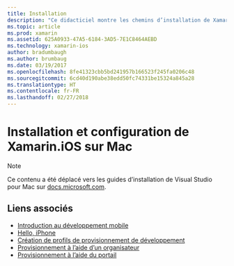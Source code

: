 ```yaml
---
title: Installation
description: "Ce didacticiel montre les chemins d’installation de Xamarin.iOS."
ms.topic: article
ms.prod: xamarin
ms.assetid: 625A0933-47A5-6184-3AD5-7E1C8464AEBD
ms.technology: xamarin-ios
author: bradumbaugh
ms.author: brumbaug
ms.date: 03/19/2017
ms.openlocfilehash: 8fe41323cbb5bd241957b166523f245fa0206c48
ms.sourcegitcommit: 6cd40d190abe38edd50fc74331be15324a845a28
ms.translationtype: HT
ms.contentlocale: fr-FR
ms.lasthandoff: 02/27/2018
---
```

# <a name="installing-and-configuring-xamarinios-on-mac"></a>Installation et configuration de Xamarin.iOS sur Mac

> [!NOTE]
> Ce contenu a été déplacé vers les guides d’installation de Visual Studio pour Mac sur [docs.microsoft.com](https://docs.microsoft.com/en-us/visualstudio/mac/installation).



## <a name="related-links"></a>Liens associés

- [Introduction au développement mobile](~/cross-platform/get-started/introduction-to-mobile-development.md)
- [Hello, iPhone](~/ios/get-started/hello-ios/index.md)
- [Création de profils de provisionnement de développement](http://developer.apple.com/library/ios/#documentation/ToolsLanguages/Conceptual/DevPortalGuide/CreatingandDownloadingDevelopmentProvisioningProfiles/CreatingandDownloadingDevelopmentProvisioningProfiles.html)
- [Provisionnement à l’aide d’un organisateur](http://developer.apple.com/library/ios/#recipes/xcode_help-devices_organizer/articles/provision_device_for_development-generic.html)
- [Provisionnement à l’aide du portail](http://developer.apple.com/library/ios/#recipes/ProvisioningPortal_Recipes/DownloadingaProvisioningProfile/DownloadingaProvisioningProfile.html)
